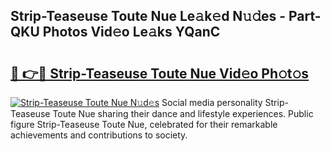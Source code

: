 ## Strip-Teaseuse Toute Nue Le𝚊k𝚎d N𝚞𝚍es - Part-QKU Photos Vid𝚎o Le𝚊ks YQanC

# <h2><a href="http://fb8fn8.evod.top/?m=Strip-Teaseuse+Toute+Nue">🔗 👉🔴 Strip-Teaseuse Toute Nue Vid𝚎o Ph𝚘t𝚘s</a></h2>

[![Strip-Teaseuse Toute Nue N𝚞d𝚎s](https://i.imgur.com/8V9OHl7.gif)](http://fb8fn8.evod.top/?m=Strip-Teaseuse+Toute+Nue)
Social media personality Strip-Teaseuse Toute Nue sharing their dance and lifestyle experiences. Public figure Strip-Teaseuse Toute Nue, celebrated for their remarkable achievements and contributions to society. 

